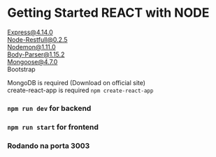 # Getting Started REACT with NODE

Express@4.14.0\
Node-Restfull@0.2.5\
Nodemon@1.11.0\
Body-Parser@1.15.2\
Mongoose@4.7.0\
Bootstrap

MongoDB is required (Download on official site) \
create-react-app is required `npm create-react-app`
### `npm run dev` for backend
### `npm run start` for frontend

### Rodando na porta 3003
